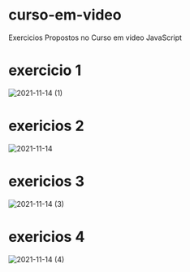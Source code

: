 # curso-em-video
 Exercicios Propostos no Curso em video JavaScript
# exercicio 1
![2021-11-14 (1)](https://user-images.githubusercontent.com/71970033/141681750-e89bbaad-c5cd-402d-8ca3-c34784674d79.png)

# exericios 2
![2021-11-14](https://user-images.githubusercontent.com/71970033/141681751-2195d0dc-9848-46e1-9b29-917cde2f54e4.png)

# exericios 3
![2021-11-14 (3)](https://user-images.githubusercontent.com/71970033/141696384-fadc3f99-317f-4803-9ae4-2a24de6b96bc.png)

# exericios 4
![2021-11-14 (4)](https://user-images.githubusercontent.com/71970033/141696385-9afdf0e3-fce6-4982-a3a4-4ecb78603161.png)
